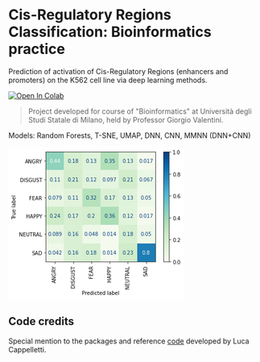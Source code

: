 # Cis-Regulatory Regions Classification: Bioinformatics practice
Prediction of activation of Cis-Regulatory Regions (enhancers and promoters) on the K562 cell line via deep learning methods.

[![Open In Colab](https://colab.research.google.com/assets/colab-badge.svg)](https://colab.research.google.com/drive/1lU7mCWV8bwIkSoNibnEwsE2I0anRhksO?usp=sharing)

> Project developed for course of "Bioinformatics" at Università degli Studi Statale di Milano, held by Professor Giorgio Valentini.

Models: Random Forests, T-SNE, UMAP, DNN, CNN, MMNN (DNN+CNN)

![](https://github.com/aliswh/ser_ae/blob/main/cm.png?raw=true)



## Code credits
Special mention to the packages and reference [code](https://github.com/LucaCappelletti94/bioinformatics_practice) developed by Luca Cappelletti. 

